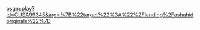 [psgm:play?id=CUSA99345&arg=%7B%22target%22%3A%22%2Flanding%2Fashahidoriginals%22%7D](http://play?id=CUSA99345&arg=%7B%22target%22%3A%22%2Flanding%2Fashahidoriginals%22%7D)
